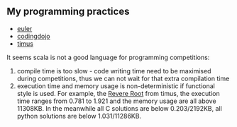 My programming practices
------------------------

* [euler](http://projecteuler.net/)
* [codingdojo](http://codingdojo.org/cgi-bin/wiki.pl?KataCatalogue)
* [timus](http://acm.timus.ru/)

It seems scala is not a good language for programming competitions:
1. compile time is too slow - code writing time need to be maximised during competitions, thus we can not wait for that extra compilation time
2. execution time and memory usage is non-deterministic if functional style is used. For example, the [Revere Root](http://acm.timus.ru/problem.aspx?space=1&num=1001) from timus, the execution time ranges from 0.781 to 1.921 and the memory usage are all above 11308KB. In the meanwhile all C solutions are below 0.203/2192KB, all python solutions are below 1.031/11286KB.

